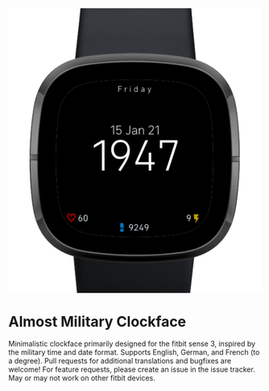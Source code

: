 <img src="demo.png" align="center" alt="demo image of the almost military fitbit sense 3 clockface"/>

# Almost Military Clockface
Minimalistic clockface primarily designed for the fitbit sense 3, inspired by the military time and date format.
Supports English, German, and French (to a degree).
Pull requests for additional translations and bugfixes are welcome!
For feature requests, please create an issue in the issue tracker.
May or may not work on other fitbit devices.
